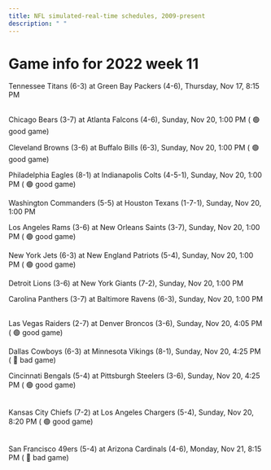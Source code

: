 ```yaml
---
title: NFL simulated-real-time schedules, 2009-present
description: " "
---
```


# Game info for 2022 week 11

Tennessee Titans (6-3) at Green Bay Packers (4-6), Thursday, Nov 17, 8:15 PM

<br/>Chicago Bears (3-7) at Atlanta Falcons (4-6), Sunday, Nov 20, 1:00 PM (	:green_circle: good game)

Cleveland Browns (3-6) at Buffalo Bills (6-3), Sunday, Nov 20, 1:00 PM (	:green_circle: good game)

Philadelphia Eagles (8-1) at Indianapolis Colts (4-5-1), Sunday, Nov 20, 1:00 PM (	:green_circle: good game)

Washington Commanders (5-5) at Houston Texans (1-7-1), Sunday, Nov 20, 1:00 PM

Los Angeles Rams (3-6) at New Orleans Saints (3-7), Sunday, Nov 20, 1:00 PM (	:green_circle: good game)

New York Jets (6-3) at New England Patriots (5-4), Sunday, Nov 20, 1:00 PM (	:green_circle: good game)

Detroit Lions (3-6) at New York Giants (7-2), Sunday, Nov 20, 1:00 PM

Carolina Panthers (3-7) at Baltimore Ravens (6-3), Sunday, Nov 20, 1:00 PM

<br/>Las Vegas Raiders (2-7) at Denver Broncos (3-6), Sunday, Nov 20, 4:05 PM (	:green_circle: good game)

Dallas Cowboys (6-3) at Minnesota Vikings (8-1), Sunday, Nov 20, 4:25 PM (	:red_circle: bad game)

Cincinnati Bengals (5-4) at Pittsburgh Steelers (3-6), Sunday, Nov 20, 4:25 PM (	:green_circle: good game)

<br/>Kansas City Chiefs (7-2) at Los Angeles Chargers (5-4), Sunday, Nov 20, 8:20 PM (	:green_circle: good game)

<br/>San Francisco 49ers (5-4) at Arizona Cardinals (4-6), Monday, Nov 21, 8:15 PM (	:red_circle: bad game)

